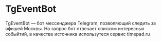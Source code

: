 <h1> TgEventBot </h1>
<p> TgEventBot — бот мессенджера Telegram, позволяющий следить за афишей Москвы. На запрос бот отвечает списком интересных собыйтий,
в качестве источника использутеся сервис timepad.ru 
